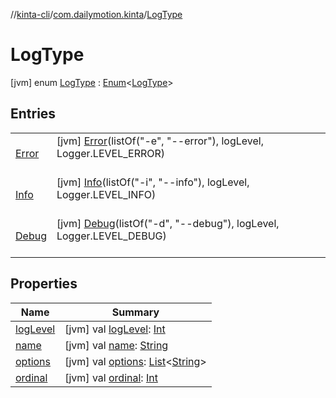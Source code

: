 //[kinta-cli](../../../index.md)/[com.dailymotion.kinta](../index.md)/[LogType](index.md)



# LogType  
 [jvm] enum [LogType](index.md) : [Enum](https://kotlinlang.org/api/latest/jvm/stdlib/kotlin/-enum/index.html)<[LogType](index.md)>    


## Entries  
  
| | |
|---|---|
| <a name="com.dailymotion.kinta/LogType.Error///PointingToDeclaration/"></a>[Error](-error/index.md)| <a name="com.dailymotion.kinta/LogType.Error///PointingToDeclaration/"></a> [jvm] [Error](-error/index.md)(listOf("-e", "--error"), logLevel, Logger.LEVEL_ERROR)  <br>   <br>|
| <a name="com.dailymotion.kinta/LogType.Info///PointingToDeclaration/"></a>[Info](-info/index.md)| <a name="com.dailymotion.kinta/LogType.Info///PointingToDeclaration/"></a> [jvm] [Info](-info/index.md)(listOf("-i", "--info"), logLevel, Logger.LEVEL_INFO)  <br>   <br>|
| <a name="com.dailymotion.kinta/LogType.Debug///PointingToDeclaration/"></a>[Debug](-debug/index.md)| <a name="com.dailymotion.kinta/LogType.Debug///PointingToDeclaration/"></a> [jvm] [Debug](-debug/index.md)(listOf("-d", "--debug"), logLevel, Logger.LEVEL_DEBUG)  <br>   <br>|


## Properties  
  
|  Name |  Summary | 
|---|---|
| <a name="com.dailymotion.kinta/LogType/logLevel/#/PointingToDeclaration/"></a>[logLevel](log-level.md)| <a name="com.dailymotion.kinta/LogType/logLevel/#/PointingToDeclaration/"></a> [jvm] val [logLevel](log-level.md): [Int](https://kotlinlang.org/api/latest/jvm/stdlib/kotlin/-int/index.html)   <br>|
| <a name="com.dailymotion.kinta/LogType/name/#/PointingToDeclaration/"></a>[name](index.md#1603430563%2FProperties%2F356028141)| <a name="com.dailymotion.kinta/LogType/name/#/PointingToDeclaration/"></a> [jvm] val [name](index.md#1603430563%2FProperties%2F356028141): [String](https://kotlinlang.org/api/latest/jvm/stdlib/kotlin/-string/index.html)   <br>|
| <a name="com.dailymotion.kinta/LogType/options/#/PointingToDeclaration/"></a>[options](options.md)| <a name="com.dailymotion.kinta/LogType/options/#/PointingToDeclaration/"></a> [jvm] val [options](options.md): [List](https://kotlinlang.org/api/latest/jvm/stdlib/kotlin.collections/-list/index.html)<[String](https://kotlinlang.org/api/latest/jvm/stdlib/kotlin/-string/index.html)>   <br>|
| <a name="com.dailymotion.kinta/LogType/ordinal/#/PointingToDeclaration/"></a>[ordinal](index.md#-1352034373%2FProperties%2F356028141)| <a name="com.dailymotion.kinta/LogType/ordinal/#/PointingToDeclaration/"></a> [jvm] val [ordinal](index.md#-1352034373%2FProperties%2F356028141): [Int](https://kotlinlang.org/api/latest/jvm/stdlib/kotlin/-int/index.html)   <br>|

